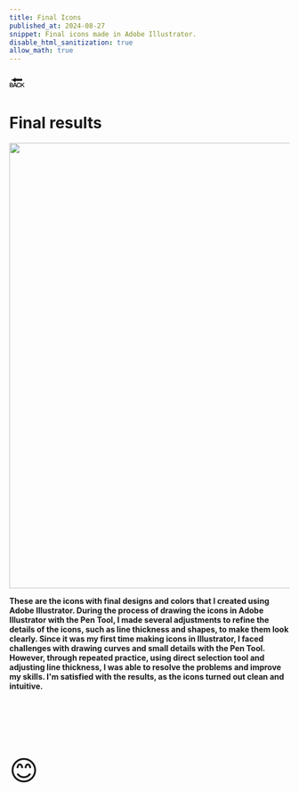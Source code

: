 ```yaml
---
title: Final Icons
published_at: 2024-08-27
snippet: Final icons made in Adobe Illustrator.
disable_html_sanitization: true
allow_math: true
---
```



<a href="https://julienoh000-dms1-blog-83.deno.dev/" style="text-decoration: none; color: black;"><span style="font-size: 30px;">🔙</span></a>


# Final results


<img src="fi.png" width="800" height="800">

**These are the icons with final designs and colors that I created using Adobe Illustrator. During the process of drawing the icons in Adobe Illustrator with the Pen Tool, I made several adjustments to refine the details of the icons, such as line thickness and shapes, to make them look clearly. Since it was my first time making icons in Illustrator, I faced challenges with drawing curves and small details with the Pen Tool. However, through repeated practice, using direct selection tool and adjusting line thickness, I was able to resolve the problems and improve my skills. I'm satisfied with the results, as the icons turned out clean and intuitive.**

<br>
<br>

<br>
<br>
<br>


<span style="font-size: 50px;">😊</span>